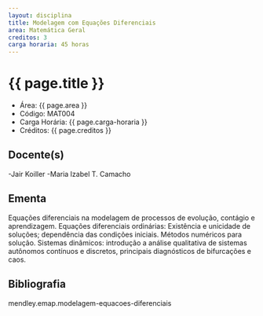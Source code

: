 ```yaml
---
layout: disciplina
title: Modelagem com Equações Diferenciais
area: Matemática Geral
creditos: 3
carga horaria: 45 horas
---
```


# {{ page.title }}

- Área: {{ page.area }}
- Código: MAT004
- Carga Horária: {{ page.carga-horaria }}
- Créditos: {{ page.creditos }}

## Docente(s)

-Jair Koiller
-Maria Izabel T. Camacho

## Ementa

Equações diferenciais na modelagem de processos de evolução, contágio
e aprendizagem.  Equações diferenciais ordinárias: Existência e
unicidade de soluções; dependência das condições iniciais. Métodos
numéricos para solução.  Sistemas dinâmicos: introdução a análise
qualitativa de sistemas autônomos contínuos e discretos, principais
diagnósticos de bifurcações e caos.

## Bibliografia

mendley.emap.modelagem-equacoes-diferenciais


